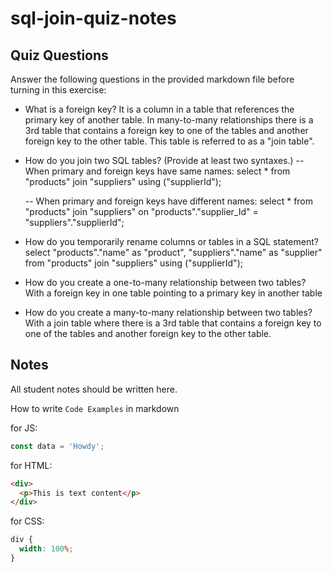 # sql-join-quiz-notes

## Quiz Questions

Answer the following questions in the provided markdown file before turning in this exercise:

- What is a foreign key?
  It is a column in a table that references the primary key of another table.
  In many-to-many relationships there is a 3rd table that contains a foreign key to one of the tables and another foreign key to the other table. This table is referred to as a "join table".

- How do you join two SQL tables? (Provide at least two syntaxes.)
  -- When primary and foreign keys have same names:
  select \*
  from "products"
  join "suppliers" using ("supplierId");

  -- When primary and foreign keys have different names:
  select \*
  from "products"
  join "suppliers" on "products"."supplier_Id" = "suppliers"."supplierId";

- How do you temporarily rename columns or tables in a SQL statement?
  select "products"."name" as "product", "suppliers"."name" as "supplier"
  from "products"
  join "suppliers" using ("supplierId");

- How do you create a one-to-many relationship between two tables?
  With a foreign key in one table pointing to a primary key in another table

- How do you create a many-to-many relationship between two tables?
  With a join table where there is a 3rd table that contains a foreign key to one of the tables and another foreign key to the other table.

## Notes

All student notes should be written here.

How to write `Code Examples` in markdown

for JS:

```javascript
const data = 'Howdy';
```

for HTML:

```html
<div>
  <p>This is text content</p>
</div>
```

for CSS:

```css
div {
  width: 100%;
}
```
